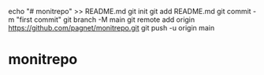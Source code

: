 echo "# monitrepo" >> README.md
git init
git add README.md
git commit -m "first commit"
git branch -M main
git remote add origin https://github.com/pagnet/monitrepo.git
git push -u origin main
# monitrepo

